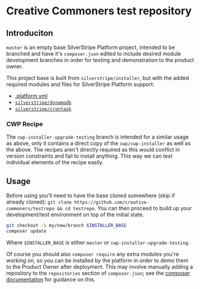 # Creative Commoners test repository

## Introduciton

`master` is an empty base SilverStripe Platform project, intended to be branched
and have it's `composer.json` edited to include desired module development
branches in order for testing and demonstration to the product owner.

This project base is built from `silverstripe/installer`, but with the added
required modules and files for SilverStripe Platform support:

 - [.platform.yml](http://docs.platform.silverstripe.com/development/platform-yml-file/)
 - [`silverstripe/dynamodb`](https://github.com/silverstripe/silverstripe-dynamodb)
 - [`silverstripe/crontask`](https://github.com/silverstripe/silverstripe-crontask)

### CWP Recipe

The `cwp-installer-upgrade-testing` branch is intended for a similar usage as above,
only it contains a direct copy of the `cwp/cwp-installer` as well as the above. The
recipes aren't directly required as this would conflict in version constraints and 
fail to install anything. This way we can test individual elements of the recipe easily.

## Usage

Before using you'll need to have the base cloned somewhere (skip if already cloned):
`git clone https://github.com/creative-commoners/testrepo && cd testrepo`.
You can then proceed to build up your development/test environment on top of the initial state.

```sh
git checkout -b my/new/branch $INSTALLER_BASE
composer update
```

Where `$INSTALLER_BASE` is either `master` or `cwp-installer-upgrade-testing`.

Of course you should also `composer require` any extra modules you're working on, so you can be
installed by the platform in order to demo them to the Product Owner after deployment. This may
involve manually adding a repository to the `repositories` section of `composer.json`; see the
[composer documentation](http://vvv.tobiassjosten.net/php/have-composer-use-development-branches/) 
for guidance on this.
